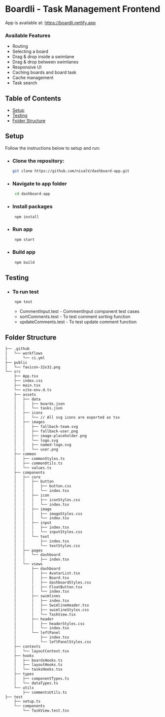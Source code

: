 # Boardli - Task Management Frontend

App is available at: https://boardli.netlify.app

### Available Features
- Routing
- Selecting a board
- Drag & drop inside a swimlane
- Drag & drop between swimlanes
- Responsive UI
- Caching boards and board task
- Cache management
- Task search

## Table of Contents
- [Setup](#setup)
- [Testing](#testing)
- [Folder Structure](#folder-structure)

## Setup

Follow the instructions below to setup and run:

- ### Clone the repository:

   ```bash
   git clone https://github.com/nisalV/dashboard-app.git
   ```
- ### Navigate to app folder
  ```bash
   cd dashboard-app
  ```
- ### Install packages
  ```bash
   npm install
  ```
- ### Run app
  ```bash
   npm start
   ```
- ### Build app
  ```bash
   npm build
  ```
## Testing

- ### To run test
  ```bash
   npm test
  ```
  - CommentInput.test - CommentInput component test cases
  - sortComments.test - To test comment sorting function
  - updateComments.test - To test update comment function
## Folder Structure
```bash
├── .github
│   └── workflows
│       └── ci.yml
├── public
│   └── favicon-32x32.png
└── src
    ├── App.tsx
    ├── index.css
    ├── main.tsx
    └── vite-env.d.ts
    ├── assets
    │   ├── data
    │   │   ├── boards.json
    │   │   └── tasks.json
    │   ├── icons
    │   │   └── // All svg icons are exported as tsx
    │   ├── images
    │   │   ├── fallback-team.svg
    │   │   ├── fallback-user.png
    │   │   ├── image-placeholder.png
    │   │   └── logo.svg
    │   │   ├── named-logo.svg
    │   │   └── user.png
    ├── common
    │   ├── commonStyles.ts
    │   ├── commonUtils.ts
    │   └── values.ts
    ├── components
    │   ├── core
    │   │   ├── button
    │   │   │   ├── button.css
    │   │   │   └── index.tsx
    │   │   ├── icon
    │   │   │   ├── iconStyles.css
    │   │   │   └── index.tsx
    │   │   ├── image
    │   │   │   ├── imageStyles.css
    │   │   │   └── index.tsx
    │   │   ├── input
    │   │   │   ├── index.tsx
    │   │   │   └── inputStyles.css
    │   │   └── text
    │   │       ├── index.tsx
    │   │       └── textStyles.css
    │   ├── pages
    │   │   └── dashboard
    │   │       ├── index.tsx
    │   └── views
    │       ├── dashboard
    │       │   ├── AvatarList.tsx
    │       │   ├── Board.tsx
    │       │   ├── dashboardStyles.css
    │       │   ├── FloatButton.tsx
    │       │   └── index.tsx
    │       ├── swimlines
    │       │   ├── index.tsx
    │       │   ├── SwimlineHeader.tsx
    │       │   ├── swimlineStyles.css
    │       │   └── TaskView.tsx
    │       ├── header
    │       │   ├── headerStyles.css
    │       │   └── index.tsx
    │       └── leftPanel
    │           ├── index.tsx
    │           └── leftPanelStyles.css
    ├── contexts
    │   └── layoutContext.tsx
    ├── hooks
    │   ├── boardsHooks.ts
    │   ├── layoutHooks.ts
    │   └── tasksHooks.tsx
    ├── types
    │   ├── componentTypes.ts
    │   └── dataTypes.ts
    └── utils
        ├── commentsUtils.ts
├── test
    ├── setup.ts
    └── components
        └── TaskView.test.tsx
```